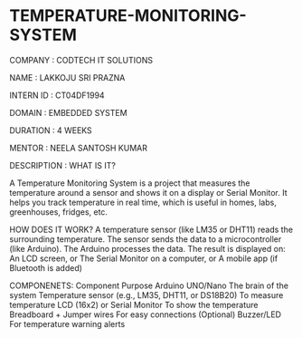 # TEMPERATURE-MONITORING-SYSTEM

COMPANY : CODTECH IT SOLUTIONS

NAME : LAKKOJU SRI PRAZNA

INTERN ID : CT04DF1994

DOMAIN : EMBEDDED SYSTEM

DURATION : 4 WEEKS

MENTOR : NEELA SANTOSH KUMAR

DESCRIPTION : 
WHAT IS IT?

A Temperature Monitoring System is a project that measures the temperature around a sensor and shows it on a display or Serial Monitor. It helps you track temperature in real time, which is useful in homes, labs, greenhouses, fridges, etc.

HOW DOES IT WORK?
A temperature sensor (like LM35 or DHT11) reads the surrounding temperature.
The sensor sends the data to a microcontroller (like Arduino).
The Arduino processes the data.
The result is displayed on:
An LCD screen, or
The Serial Monitor on a computer, or
A mobile app (if Bluetooth is added)

COMPONENETS:
Component	Purpose
Arduino UNO/Nano	The brain of the system
Temperature sensor (e.g., LM35, DHT11, or DS18B20)	To measure temperature
LCD (16x2) or Serial Monitor	To show the temperature
Breadboard + Jumper wires	For easy connections
(Optional) Buzzer/LED	For temperature warning alerts
